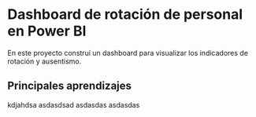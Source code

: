 
# Dashboard de rotación de personal en Power BI

En este proyecto construí un dashboard para visualizar los indicadores de rotación y ausentismo.

## Principales aprendizajes

kdjahdsa
asdasdsad
asdasdas
asdasdas
